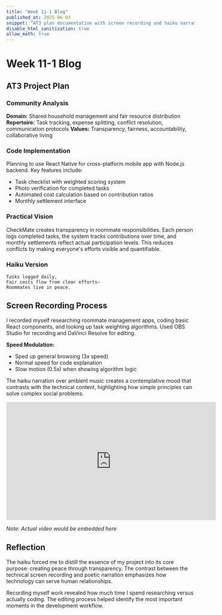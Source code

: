 ```yaml
---
title: "Week 11-1 Blog"
published_at: 2025-06-03
snippet: "AT3 plan documentation with screen recording and haiku narration"
disable_html_sanitization: true
allow_math: true
---
```


# Week 11-1 Blog

## AT3 Project Plan

### Community Analysis

**Domain:** Shared household management and fair resource distribution
**Repertoire:** Task tracking, expense splitting, conflict resolution, communication protocols
**Values:** Transparency, fairness, accountability, collaborative living

### Code Implementation

Planning to use React Native for cross-platform mobile app with Node.js backend. Key features include:

- Task checklist with weighted scoring system
- Photo verification for completed tasks
- Automated cost calculation based on contribution ratios
- Monthly settlement interface

### Practical Vision

CheckMate creates transparency in roommate responsibilities. Each person logs completed tasks, the system tracks contributions over time, and monthly settlements reflect actual participation levels. This reduces conflicts by making everyone's efforts visible and quantifiable.

### Haiku Version

```
Tasks logged daily,
Fair costs flow from clear efforts—
Roommates live in peace.
```

## Screen Recording Process

I recorded myself researching roommate management apps, coding basic React components, and looking up task weighting algorithms. Used OBS Studio for recording and DaVinci Resolve for editing.

**Speed Modulation:**

- Sped up general browsing (3x speed)
- Normal speed for code explanation
- Slow motion (0.5x) when showing algorithm logic

The haiku narration over ambient music creates a contemplative mood that contrasts with the technical content, highlighting how simple principles can solve complex social problems.

<iframe width="560" height="315" src="https://www.youtube.com/embed/placeholder" frameborder="0" allowfullscreen></iframe>

_Note: Actual video would be embedded here_

## Reflection

The haiku forced me to distill the essence of my project into its core purpose: creating peace through transparency. The contrast between the technical screen recording and poetic narration emphasizes how technology can serve human relationships.

Recording myself work revealed how much time I spend researching versus actually coding. The editing process helped identify the most important moments in the development workflow.
